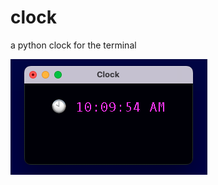 # clock
 a python clock for the terminal

 
![Alt text](https://github.com/dlenhart/clock/blob/6bb1dbddd88d2a84903e349c7ea620f499eb0fc6/assets/screen_shot_clock.png)